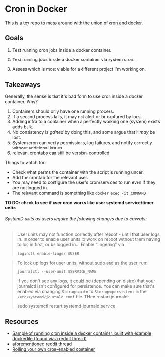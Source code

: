 # Cron in Docker

This is a toy repo to mess around with the union of cron and docker.

## Goals

1. Test running cron jobs inside a docker container.

1. Test running jobs inside a docker container via system cron.

1. Assess which is most viable for a different project I'm working on.

## Takeaways

Generally, the sense is that it's bad form to use cron inside a docker container. Why?

1. Containers should only have one running process.
1. If a second process fails, it may not alert or br captured by logs.
1. Adding infra to a container when a perfectly working one (system) exists adds bulk.
1. No consistency is *gained* by doing this, and some argue that it *may* be lost.
1. System cron can verify permissions, log failures, and notify correctly without additional issues.
1. relevant crontabs can still be version-controlled

Things to watch for:
- Check what perms the container with the script is running under.
- Add the crontab for the relevant user.
- You may need to configure the user's cron/services to run even if they are not logged in.
- The relevant command is something like `docker exec -it COMMAND`

**TO DO: check to see if user cron works like user systemd service/timer units**

###### SystemD units as users require the following changes due to caveats:

> User units may not function correctly after reboot - until that user logs in. In order to enable user units to work on reboot without them having to log in first, or be logged in… Enable “lingering” via
>
> `loginctl enable-linger $USER`

> To look up logs for user units, without sudo and as the user, run:
>
> `journalctl --user-unit $SERVICE_NAME`
>
> If you don't see any logs, it could be (depending on distro) that your journalctl isn't configured for persistence. You can make sure that's enabled via changing `Storage=auto` to `Storage=persistent` in the `/etc/systemd/journald.conf` file. THen restart journald:
>
> sudo systemctl restart systemd-journald.service



## Resources

- [Sample of running cron inside a docker container, built with example dockerfile (found via a reddit thread)](https://pad.schlosser-ma.de/s/tMcArQWrM#)
- [aforementioned reddit thread](https://www.reddit.com/r/docker/comments/16zobfm/a_good_crontab_docker_container/)
- [Rolling your own cron-enabled container](https://stackoverflow.com/questions/37458287/how-to-run-a-cron-job-inside-a-docker-container)